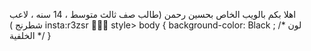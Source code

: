 اهلا بكم بالويب الخاص بحسين رحمن 
(طالب صف ثالث متوسط ، 14 سنه ، لاعب شطرنج )
insta:r3zsr
🗾🗾🗾
style>
  body {
    background-color: Black ; /* لون الخلفية */
  }
</style>
